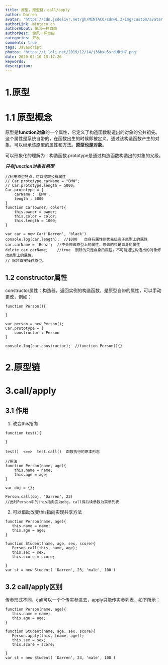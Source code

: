 ```yaml
---
title: 原型，原型链，call/apply
author: Darren
avatar: 'https://cdn.jsdelivr.net/gh/MINTACO/cdn@1.3/img/custom/avatar.jpg'
authorLink: mintaco.cn
authorAbout: 像风一样自由
authorDesc: 像风一样自由
categories: 开发
comments: true
tags: Javascript
photos: 'https://i.loli.net/2019/12/14/j36bxu5srdUBtH7.png'
date: 2020-02-10 15:17:26
keywords:
description:
---
```

# 1.原型
# 1.1 原型概念
原型是**function对象**的一个属性，它定义了构造函数制造出的对象的公共祖先。这个属性是系统自带的，在函数出生的时候即被定义。通过该构造函数产生的对象，可以继承该原型的属性和方法。**原型也是对象**。    

可以形象化的理解为：构造函数.prototype是通过构造函数构造出的对象的父级。

***只有function对象有原型***
```
//利用原型特点，可以提取公有属性
// Car.prototype.carName = "BMW";
// Car.prototype.length = 5000;
Car.prototype = {
    carName : 'BMW',
    length : 5000
}
function Car(owner, color){
    this.owner = owner;
    this.color = color;
    this.length = 1000;   
}

var car = new Car('Darren', 'black')
console.log(car.length);  //1000   自身有属性则优先级高于原型上的属性
car.carName = 'Benz';  //不会修改原型上的属性，修改的只是自身的属性
delete car.carName;    //true  删除的只是自身的属性，不可能通过构造出的对象修改原型上的属性。
// 除非直接操作原型。

```
## 1.2 constructor属性
constructor属性：构造器，返回实例的构造函数，是原型自带的属性，可以手动更改，例如：
```
function Person(){

}

var person = new Person();
Car.prototype = {
    constructor : Person
}

console.log(car.constructor);  //function Person(){}
```


# 2.原型链

# 3.call/apply
## 3.1 作用
1. 改变this指向

```
function test(){

}

test()  <==>  test.call()  函数执行的原本形态

//用法
function Person(name, age){
    this.name = name;
    this.age = age;
}

var obj = {};

Person.call(obj, 'Darren', 23)
//此时Person中的this指向变为obj，call得后续参数为实参列表

```
2. 可以借助改变this指向实现共享方法
   
```
function Person(name, age){
   this.name = name;
   this.age = age;
}

function Student(name, age, sex, score){
   Person.call(this, name, age);
   this.sex = sex;
   this.score = score;

}
var st = new Student( 'Darren', 23, 'male', 100 )
```
## 3.2 call/apply区别
传参形式不同，call可以一个个传实参进去，apply只能传实参列表，如下所示：
```
function Person(name, age){
   this.name = name;
   this.age = age;
}

function Student(name, age, sex, score){
   Person.apply(this, [name, age]);
   this.sex = sex;
   this.score = score;

}
var st = new Student( 'Darren', 23, 'male', 100 )

```
